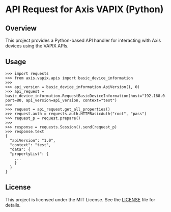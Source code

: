 # API Request for Axis VAPIX (Python)

## Overview

This project provides a Python-based API handler for interacting with Axis devices using the VAPIX APIs.

## Usage

```python3
>>> import requests
>>> from axis.vapix.apis import basic_device_information
>>>
>>> api_version = basic_device_information.ApiVersion(1, 0)
>>> api_request = basic_device_information.RequestBasicDeviceInformation(host="192.168.0.90", port=80, api_version=api_version, context="test")
>>>
>>> request = api_request.get_all_properties()
>>> request.auth = requests.auth.HTTPBasicAuth("root", "pass")
>>> request_p = request.prepare()
>>>
>>> response = requests.Session().send(request_p)
>>> response.text
{
  "apiVersion": "1.0",
  "context": "test",
  "data": {
  "propertyList": {
    ... 
    }
  }
}
```
## License

This project is licensed under the MIT License. See the [LICENSE](LICENSE) file for details.
